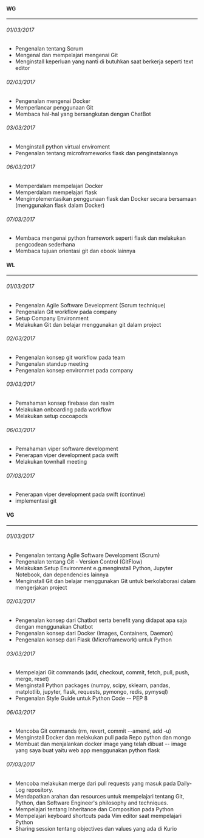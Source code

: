 #### WG
---
###### 01/03/2017
* Pengenalan tentang Scrum
* Mengenal dan mempelajari mengenai Git
* Menginstall keperluan yang nanti di butuhkan saat berkerja seperti text editor

###### 02/03/2017
* Pengenalan mengenai Docker
* Memperlancar penggunaan Git
* Membaca hal-hal yang bersangkutan dengan ChatBot

###### 03/03/2017
* Menginstall python virtual enviroment
* Pengenalan tentang microframeworks flask dan penginstalannya

###### 06/03/2017
* Memperdalam mempelajari Docker
* Memperdalam mempelajari flask
* Mengimplementasikan penggunaan flask dan Docker secara bersamaan (menggunakan flask dalam Docker)

###### 07/03/2017
* Membaca mengenai python framework seperti flask dan melakukan pengcodean sederhana
* Membaca tujuan orientasi git dan ebook lainnya

#### WL
---
###### 01/03/2017
* Pengenalan Agile Software Development (Scrum technique)
* Pengenalan Git workflow pada company
* Setup Company Environment 
* Melakukan Git dan belajar menggunakan git dalam project

###### 02/03/2017
* Pengenalan konsep git workflow pada team
* Pengenalan standup meeting 
* Pengenalan konsep environmet pada company

###### 03/03/2017
* Pemahaman konsep firebase dan realm
* Melakukan onboarding pada workflow
* Melakukan setup cocoapods

###### 06/03/2017
* Pemahaman viper software development
* Penerapan viper development pada swift
* Melakukan townhall meeting

###### 07/03/2017
* Penerapan viper development pada swift (continue)
* implementasi git

#### VG
---
###### 01/03/2017
* Pengenalan tentang Agile Software Development (Scrum)
* Pengenalan tentang Git - Version Control (GitFlow)
* Melakukan Setup Environment e.g.menginstall Python, Jupyter Notebook, dan dependencies lainnya
* Menginstall Git dan belajar menggunakan Git untuk berkolaborasi dalam mengerjakan project

###### 02/03/2017
* Pengenalan konsep dari Chatbot serta benefit yang didapat apa saja dengan menggunakan Chatbot
* Pengenalan konsep dari Docker (Images, Containers, Daemon)
* Pengenalan konsep dari Flask (Microframework) untuk Python

###### 03/03/2017
* Mempelajari Git commands (add, checkout, commit, fetch, pull, push, merge, reset)
* Menginstall Python packages (numpy, scipy, sklearn, pandas, matplotlib, jupyter, flask, requests, pymongo, redis, pymysql)
* Pengenalan Style Guide untuk Python Code -- PEP 8

###### 06/03/2017
* Mencoba Git commands (rm, revert, commit --amend, add -u)
* Menginstall Docker dan melakukan pull pada Repo python dan mongo
* Membuat dan menjalankan docker image yang telah dibuat -- image yang saya buat yaitu web app menggunakan python flask

###### 07/03/2017
* Mencoba melakukan merge dari pull requests yang masuk pada Daily-Log repository.
* Mendapatkan arahan dan resources untuk mempelajari tentang Git, Python, dan Software Engineer's philosophy and techniques.
* Mempelajari tentang Inheritance dan Composition pada Python
* Mempelajari keyboard shortcuts pada Vim editor saat mempelajari Python
* Sharing session tentang objectives dan values yang ada di Kurio